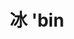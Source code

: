 ---
layout: post
title: 冰 'bin
tags:
pinyin: 
  - bin #上海话拼音。无需标注阴平，无需因变调留空格。 
  - bing #汉语拼音。无需标注普通话四声。
keyword: 
---
